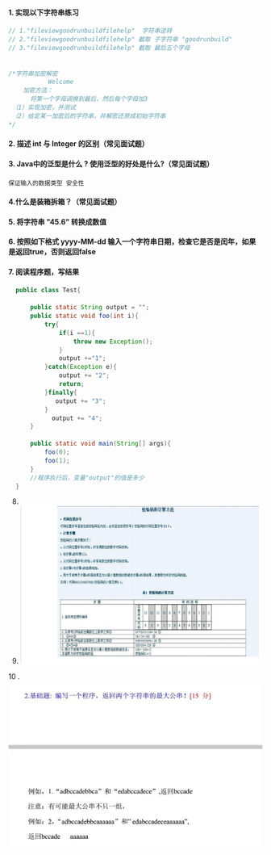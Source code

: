 #### 1. 实现以下字符串练习

```java
// 1."fileviewgoodrunbuildfilehelp"  字符串逆转
// 2."fileviewgoodrunbuildfilehelp" 截取 子字符串 "goodrunbuild"
// 3."fileviewgoodrunbuildfilehelp" 截取 最后五个字母

  
/*字符串加密解密
           Welcome
    加密方法：
      将第一个字母调换到最后，然后每个字母加3 
 （1）实现加密，并测试
 （2）给定某一加密后的字符串，并解密还原成初始字符串
*/
```

#### 2. 描述 int 与 Integer 的区别（常见面试题）

#### 3.  Java中的泛型是什么 ? 使用泛型的好处是什么?（常见面试题）

```
保证输入的数据类型 安全性
```



#### 4.什么是装箱拆箱？（常见面试题）

#### 5. 将字符串 "45.6" 转换成数值

#### 6.  按照如下格式 yyyy-MM-dd 输入一个字符串日期，检查它是否是闰年，如果是返回true，否则返回false

#### 7. 阅读程序题，写结果

```java
  public class Test{
      
      public static String output = "";
      public static void foo(int i){
          try{
              if(i ==1){
                  throw new Exception();                  
              }
              output +="1";
          }catch(Exception e){
              output += "2";
              return;
          }finally{
          	 output += "3";
		  }
          	output += "4";
      }
      
      public static void main(String[] args){
          foo(0);
          foo(1);          
      }      
      //程序执行后，变量"output"的值是多少      
  }
```

8. 
9. ![](img\1.png)



10 . ![](img\2.jpg)